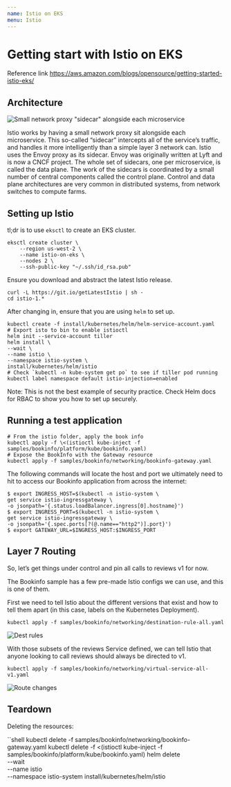 ```yaml
---
name: Istio on EKS
menu: Istio
---
```


# Getting start with Istio on EKS

Reference link https://aws.amazon.com/blogs/opensource/getting-started-istio-eks/

## Architecture

![Small network proxy "sidecar" alongside each microservice](https://i-h1.pinimg.com/564x/15/d7/9a/15d79a5f70bb45900166d1e3a6a3ea09.jpg)

Istio works by having a small network proxy sit alongside each microservice. This so-called “sidecar” intercepts all of the service’s traffic, and handles it more intelligently than a simple layer 3 network can. Istio uses the Envoy proxy as its sidecar. Envoy was originally written at Lyft and is now a CNCF project. The whole set of sidecars, one per microservice, is called the data plane. The work of the sidecars is coordinated by a small number of central components called the control plane. Control and data plane architectures are very common in distributed systems, from network switches to compute farms.

## Setting up Istio

tl;dr is to use `eksctl` to create an EKS cluster.

```shell
eksctl create cluster \
    --region us-west-2 \
    --name istio-on-eks \
    --nodes 2 \
    --ssh-public-key "~/.ssh/id_rsa.pub"
```

Ensure you download and abstract the latest Istio release.

```shell
curl -L https://git.io/getLatestIstio | sh -
cd istio-1.*
```

After changing in, ensure that you are using `helm` to set up.

```shell
kubectl create -f install/kubernetes/helm/helm-service-account.yaml
# Export isto to bin to enable istioctl
helm init --service-account tiller
helm install \
--wait \
--name istio \
--namespace istio-system \
install/kubernetes/helm/istio
# Check `kubectl -n kube-system get po` to see if tiller pod running
kubectl label namespace default istio-injection=enabled
```

Note: This is not the best example of security practice. Check Helm docs for RBAC to show you how to set up securely.

## Running a test application

```shell
# From the istio folder, apply the book info
kubectl apply -f \<(istioctl kube-inject -f samples/bookinfo/platform/kube/bookinfo.yaml)
# Expose the BookInfo with the Gateway resource
kubectl apply -f samples/bookinfo/networking/bookinfo-gateway.yaml
```

The following commands will locate the host and port we ultimately need to hit to access our Bookinfo application from across the internet:

```shell
$ export INGRESS_HOST=$(kubectl -n istio-system \
get service istio-ingressgateway \
-o jsonpath='{.status.loadBalancer.ingress[0].hostname}')
$ export INGRESS_PORT=$(kubectl -n istio-system \
get service istio-ingressgateway \
-o jsonpath='{.spec.ports[?(@.name=="http2")].port}')
$ export GATEWAY_URL=$INGRESS_HOST:$INGRESS_PORT
```

## Layer 7 Routing

So, let’s get things under control and pin all calls to reviews v1 for now.

The Bookinfo sample has a few pre-made Istio configs we can use, and this is one of them.

First we need to tell Istio about the different versions that exist and how to tell them apart (in this case, labels on the Kubernetes Deployment).

```shell
kubectl apply -f samples/bookinfo/networking/destination-rule-all.yaml
```

![Dest rules](https://i-h1.pinimg.com/564x/e9/a7/81/e9a7819b6ed349f27d4ea0915c0665f5.jpg)

With those subsets of the reviews Service defined, we can tell Istio that anyone looking to call reviews should always be directed to v1.

```shell
kubectl apply -f samples/bookinfo/networking/virtual-service-all-v1.yaml
```

![Route changes](https://d2908q01vomqb2.cloudfront.net/ca3512f4dfa95a03169c5a670a4c91a19b3077b4/2018/08/22/istio-host-reviews.jpg)

## Teardown

Deleting the resources:

``shell
kubectl delete -f samples/bookinfo/networking/bookinfo-gateway.yaml
kubectl delete -f \<(istioctl kube-inject -f samples/bookinfo/platform/kube/bookinfo.yaml)
helm delete \
--wait \
--name istio \
--namespace istio-system install/kubernetes/helm/istio

```

```
